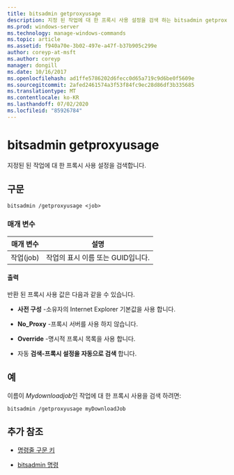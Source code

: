 ```yaml
---
title: bitsadmin getproxyusage
description: 지정 된 작업에 대 한 프록시 사용 설정을 검색 하는 bitsadmin getproxyusage 명령에 대 한 참조 문서입니다.
ms.prod: windows-server
ms.technology: manage-windows-commands
ms.topic: article
ms.assetid: f940a70e-3b02-497e-a47f-b37b905c299e
author: coreyp-at-msft
ms.author: coreyp
manager: dongill
ms.date: 10/16/2017
ms.openlocfilehash: ad1ffe5786202d6fecc0d65a719c9d6be0f5609e
ms.sourcegitcommit: 2afed2461574a3f53f84fc9ec28d86df3b335685
ms.translationtype: MT
ms.contentlocale: ko-KR
ms.lasthandoff: 07/02/2020
ms.locfileid: "85926784"
---
```

# <a name="bitsadmin-getproxyusage"></a>bitsadmin getproxyusage

지정된 된 작업에 대 한 프록시 사용 설정을 검색합니다.

## <a name="syntax"></a>구문

```
bitsadmin /getproxyusage <job>
```

### <a name="parameters"></a>매개 변수

| 매개 변수 | 설명 |
| -------------- | -------------- |
| 작업(job) | 작업의 표시 이름 또는 GUID입니다. |

#### <a name="output"></a>출력

반환 된 프록시 사용 값은 다음과 같을 수 있습니다.

- **사전 구성** -소유자의 Internet Explorer 기본값을 사용 합니다.

- **No_Proxy** -프록시 서버를 사용 하지 않습니다.

- **Override** -명시적 프록시 목록을 사용 합니다.

- 자동 **검색-프록시 설정을 자동으로 검색** 합니다.

## <a name="examples"></a>예

이름이 *Mydownloadjob*인 작업에 대 한 프록시 사용을 검색 하려면:

```
bitsadmin /getproxyusage myDownloadJob
```

## <a name="additional-references"></a>추가 참조

- [명령줄 구문 키](command-line-syntax-key.md)

- [bitsadmin 명령](bitsadmin.md)
